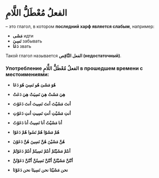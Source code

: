 ﻿# الفعلُ مُعْطَلُّ اللَّامِ

– это глагол, в котором **последний харф является слабым**, например: 
- **مَشَى** идти
- **نَسِيَ** забывать 
- **دَعَا** звать

 Такой глагол называется **الفعل النَّاقِص (недостаточный)**.

### Употребление الفعلُ مُعْطَلُّ اللَّامِ в прошедшем времени с местоимениями:

- **هُوَ مَشَىَ** 
**هُو نَسِيَ**
**هُوَ دَعَا**

- **هِيَ مَشَتْ** 
**هِيَ نَسِيَتْ**
**هِيَ دَعَتْ**

- **أنتَ مَشَيْتَ**
**أنتَ نَسِيتَ**
**أنتَ دَعَوْتَ**


- **أنتِ مَشَيْتِ**
**أنتِ نَسِيتِ**
**أنتِ دَعَوْتِ**

- **أنا مَشَيْتُ**
**أنا نَسِيتُ**
**أنا دَعَوْتُ**

- **هُمْ مَشَوْا**
**هُمْ نَسُوا**
**هُمْ دَعَوْا**

- **هُنَّ مَشَيْنَ**
**هُنَّ نَسِينَ**
**هُنَّ دَعَوْنَ**

- **أنتُمْ مَشَيْتُمْ**
**أنتُمْ نَسِيتُمْ**
**أنتُمْ دَعَوْتُمْ**

- **أنْتُنَّ مَشَيْتُنَّ**
**أنْتُنَّ نَسِيتُنَّ**
**أنْتُنَّ دَعَوْتُنَّ**

- **نحن مَشَيْنَا**
**نحن نَسِينَا**
**نحن دَعَوْنَا**

